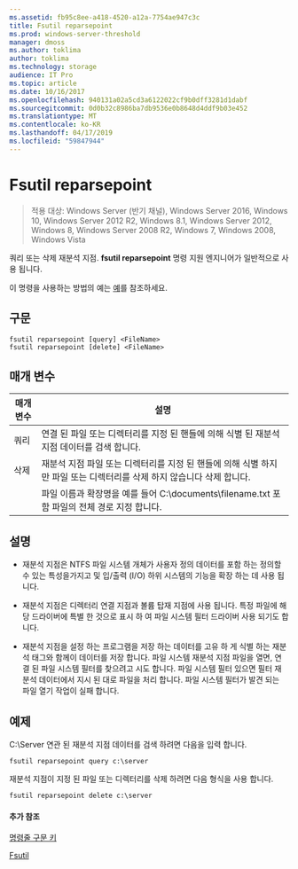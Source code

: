 ```yaml
---
ms.assetid: fb95c8ee-a418-4520-a12a-7754ae947c3c
title: Fsutil reparsepoint
ms.prod: windows-server-threshold
manager: dmoss
ms.author: toklima
author: toklima
ms.technology: storage
audience: IT Pro
ms.topic: article
ms.date: 10/16/2017
ms.openlocfilehash: 940131a02a5cd3a6122022cf9b0dff3281d1dabf
ms.sourcegitcommit: 0d0b32c8986ba7db9536e0b8648d4ddf9b03e452
ms.translationtype: MT
ms.contentlocale: ko-KR
ms.lasthandoff: 04/17/2019
ms.locfileid: "59847944"
---
```

# <a name="fsutil-reparsepoint"></a>Fsutil reparsepoint
>적용 대상: Windows Server (반기 채널), Windows Server 2016, Windows 10, Windows Server 2012 R2, Windows 8.1, Windows Server 2012, Windows 8, Windows Server 2008 R2, Windows 7, Windows 2008, Windows Vista

쿼리 또는 삭제 재분석 지점.  **fsutil reparsepoint** 명령 지원 엔지니어가 일반적으로 사용 됩니다.

이 명령을 사용하는 방법의 예는 [예](#BKMK_examples)를 참조하세요.

## <a name="syntax"></a>구문

```
fsutil reparsepoint [query] <FileName>
fsutil reparsepoint [delete] <FileName>
```

## <a name="parameters"></a>매개 변수

|매개 변수|설명|
|-------------|---------------|
|쿼리|연결 된 파일 또는 디렉터리를 지정 된 핸들에 의해 식별 된 재분석 지점 데이터를 검색 합니다.|
|삭제|재분석 지점 파일 또는 디렉터리를 지정 된 핸들에 의해 식별 하지만 파일 또는 디렉터리를 삭제 하지 않습니다 삭제 합니다.|
|<FileName>|파일 이름과 확장명을 예를 들어 C:\documents\filename.txt 포함 파일의 전체 경로 지정 합니다.|

## <a name="remarks"></a>설명

-   재분석 지점은 NTFS 파일 시스템 개체가 사용자 정의 데이터를 포함 하는 정의할 수 있는 특성을가지고 및 입/출력 (I/O) 하위 시스템의 기능을 확장 하는 데 사용 됩니다.

-   재분석 지점은 디렉터리 연결 지점과 볼륨 탑재 지점에 사용 됩니다. 특정 파일에 해당 드라이버에 특별 한 것으로 표시 하 여 파일 시스템 필터 드라이버 사용 되기도 합니다.

-   재분석 지점을 설정 하는 프로그램을 저장 하는 데이터를 고유 하 게 식별 하는 재분석 태그와 함께이 데이터를 저장 합니다. 파일 시스템 재분석 지점 파일을 열면, 연결 된 파일 시스템 필터를 찾으려고 시도 합니다. 파일 시스템 필터 있으면 필터 재분석 데이터에서 지시 된 대로 파일을 처리 합니다. 파일 시스템 필터가 발견 되는 파일 열기 작업이 실패 합니다.

## <a name="BKMK_examples"></a>예제
C:\Server 연관 된 재분석 지점 데이터를 검색 하려면 다음을 입력 합니다.

```
fsutil reparsepoint query c:\server
```

재분석 지점이 지정 된 파일 또는 디렉터리를 삭제 하려면 다음 형식을 사용 합니다.

```
fsutil reparsepoint delete c:\server
```

#### <a name="additional-references"></a>추가 참조
[명령줄 구문 키](Command-Line-Syntax-Key.md)

[Fsutil](Fsutil.md)


